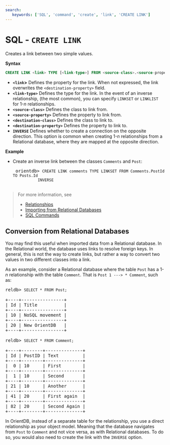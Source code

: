 ```yaml
---
search:
   keywords: ['SQL', 'command', 'create', 'link', 'CREATE LINK']
---
```


# SQL - `CREATE LINK`

Creates a link between two simple values.

**Syntax**

```sql
CREATE LINK <link> TYPE [<link-type>] FROM <source-class>.<source-property> TO <destination-class>.<destination-property> [INVERSE]
```

- **`<link`>** Defines the property for the link.  When not expressed, the link overwrites the `<destination-property>` field.
- **`<link-type>`** Defines the type for the link.  In the event of an inverse relationship, (the most common), you can specify `LINKSET` or `LINKLIST` for 1-*n* relationships.
- **`<source-class>`** Defines the class to link from.
- **`<source-property>`** Defines the property to link from.
- **`<destination-class>`** Defines the class to link to.
- **`<destination-property>`** Defines the property to link to.
- **`INVERSE`** Defines whether to create a connection on the opposite direction.  This option is common when creating 1-*n* relationships from a Relational database, where they are mapped at the opposite direction.

**Example**

- Create an inverse link between the classes `Comments` and `Post`:
  
   <pre>
   orientdb> <code class="lang-sql userinput">CREATE LINK comments TYPE LINKSET FROM Comments.PostId TO Posts.Id 
             INVERSE</code>
   </pre>


>For more information, see
>
>- [Relationships](../datamodeling/Concepts.md#relationships)
>- [Importing from Relational Databases](../admin/Import-RDBMS-to-Document-Model.md)
>- [SQL Commands](SQL.md)

## Conversion from Relational Databases

You may find this useful when imported data from a Relational database.  In the Relational world, the database uses links to resolve foreign keys.  In general, this is not the way to create links, but rather a way to convert two values in two different classes into a link.  

As an example, consider a Relational database where the table `Post` has a 1-*n* relationship with the table `Comment`.  That is `Post 1 ---> * Comment`, such as:

<pre>
reldb> <code class="lang-sql userinput">SELECT * FROM Post;</code>

+----+----------------+
| Id | Title          |
+----+----------------+
| 10 | NoSQL movement |
+----+----------------+
| 20 | New OrientDB   |
+----+----------------+

reldb> <code class="lang-sql userinput">SELECT * FROM Comment;</code>

+----+--------+--------------+
| Id | PostID | Text         |
+----+--------+--------------+
|  0 | 10     | First        |
+----+--------+--------------+
|  1 | 10     | Second       |
+----+--------+--------------+
| 21 | 10     | Another      |
+----+--------+--------------+
| 41 | 20     | First again  |
+----+--------+--------------+
| 82 | 20     | Second Again |
+----+--------+--------------+
</pre>

In OrientDB, instead of a separate table for the relationship, you use a direct relationship as your object model.  Meaning that the database navigates from `Post` to `Comment` and not vice versa, as with Relational databases.  To do so, you would also need to create the link with the `INVERSE` option.  
